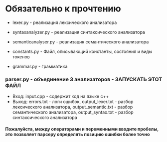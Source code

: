 # Обязательно к прочтению
* lexer.py - реализация лексического анализатора
* syntaxanalyzer.py - реализация синтаксического анализатора
* semanticanalyser.py - реализация семантического анализатора

* constants.py - Файл, описывающий константы, состояния и виды токенов
* grammar.py - грамматика

### parser.py - объединение 3 анализаторов - ЗАПУСКАТЬ ЭТОТ ФАЙЛ

* Вход: input.cpp - содержит код на языке с++
* Выход: errors.txt - логи ошибок, output_lexer.txt - разбор лексического анализатора, output_semantic.txt - разбор семантического анализатора, output_syntax.txt - разбор синтаксического анализатора
#### Пожалуйста, между операторами и переменными вводите пробелы, это позволяет парсеру определять позицию ошибки более точно

